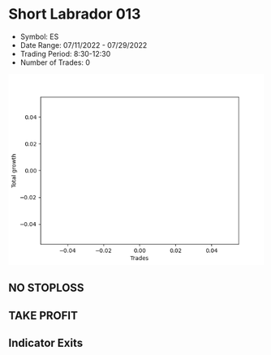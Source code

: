 # Short Labrador 013 
- Symbol: ES
- Date Range: 07/11/2022 - 07/29/2022
- Trading Period: 8:30-12:30
- Number of Trades: 0

![Plot](ShortLabrador013ES.png)
## NO STOPLOSS











## TAKE PROFIT






## Indicator Exits



